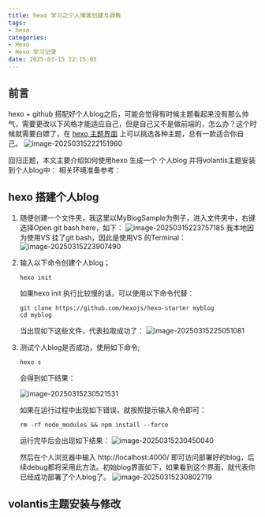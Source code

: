 ```yaml
---
title: hexo 学习之个人博客创建与调教
tags:
- hexo
categories:
- Hexo
- Hexo 学习记录
date: 2025-03-15 22:15:03
---
```


## 前言

hexo + github 搭配好个人blog之后，可能会觉得有时候主题看起来没有那么帅气，需要更改以下风格才能适应自己，但是自己又不是做前端的，怎么办？这个时候就需要白嫖了，在 [hexo 主题界面](https://hexo.io/themes/) 上可以挑选各种主题，总有一款适合你自己。
![image-20250315222151960](https://gcore.jsdelivr.net/gh/tom-li-520/blogImage@main/Image/image-20250315222151960.png)



回归正题，本文主要介绍如何使用hexo 生成一个 个人blog 并将volantis主题安装到个人blog中：
相关环境准备参考：

## hexo 搭建个人blog

1. 随便创建一个文件夹，我这里以MyBlogSample为例子，进入文件夹中，右键选择Open git bash here，如下：
   ![image-20250315223757185](https://gcore.jsdelivr.net/gh/tom-li-520/blogImage@main/Image/image-20250315223757185.png)
   我本地因为使用VS 挂了git bash，因此是使用VS 的Terminal：
   ![image-20250315223907490](https://gcore.jsdelivr.net/gh/tom-li-520/blogImage@main/Image/image-20250315223907490.png)

2. 输入以下命令创建个人blog；

   ```
   hexo init
   ```

   如果hexo init 执行比较慢的话，可以使用以下命令代替：

   ```
   git clone https://github.com/hexojs/hexo-starter myblog
   cd myblog
   ```

   当出现如下这些文件，代表拉取成功了：
   ![image-20250315225051081](https://gcore.jsdelivr.net/gh/tom-li-520/blogImage@main/Image/image-20250315225051081.png)

3. 测试个人blog是否成功，使用如下命令;

   ```
   hexo s
   ```

   会得到如下结果：

   ![image-20250315230521531](https://gcore.jsdelivr.net/gh/tom-li-520/blogImage@main/Image/image-20250315230521531.png)

   如果在运行过程中出现如下错误，就按照提示输入命令即可：

   ```
   rm -rf node_modules && npm install --force
   ```

   运行完毕后会出现如下结果：
   ![image-20250315230450040](https://gcore.jsdelivr.net/gh/tom-li-520/blogImage@main/Image/image-20250315230450040.png)

   然后在个人浏览器中输入 http://localhost:4000/ 即可访问部署好的blog，后续debug都将采用此方法。初始blog界面如下，如果看到这个界面，就代表你已经成功部署了个人blog了。
   ![image-20250315230802719](https://gcore.jsdelivr.net/gh/tom-li-520/blogImage@main/Image/image-20250315230802719.png)



## volantis主题安装与修改




